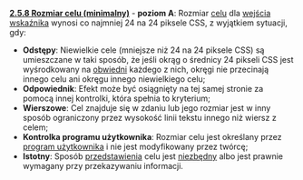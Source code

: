 [**2.5.8 Rozmiar celu (minimalny)**](https://wcag.lepszyweb.pl/#concurrent-input-mechanisms) - **poziom A**: Rozmiar <a href="#" data-toggle="tooltip" data-original-title="{{site.data.glossary.cel | strip_html | replace: '*', ''}}">celu</a> dla 
<a href="#" data-toggle="tooltip" data-original-title="{{site.data.glossary.wejscie_wskaznika | strip_html | replace: '*', ''}}">wejścia wskaźnika</a> wynosi co najmniej 24 na 24 piksele CSS, z wyjątkiem sytuacji, gdy:

 - **Odstępy**: Niewielkie cele (mniejsze niż 24 na 24 piksele CSS) są umieszczane w taki sposób, że jeśli okrąg o średnicy 24 pikseli CSS jest wyśrodkowany na <a href="#" data-toggle="tooltip" data-original-title="{{site.data.glossary.minimalna_obwiednia | strip_html | replace: '*', ''}}">obwiedni</a> każdego z nich, okręgi nie przecinają innego celu ani okręgu innego niewielkiego celu;
 - **Odpowiednik**: Efekt może być osiągnięty na tej samej stronie za pomocą innej kontrolki, która spełnia to kryterium;
 - **Wierszowe**: Cel znajduje się w zdaniu lub jego rozmiar jest w inny sposób ograniczony przez wysokość linii tekstu innego niż wiersz z celem;
 - **Kontrolka programu użytkownika**: Rozmiar celu jest określany przez <a href="#" data-toggle="tooltip" data-original-title="{{site.data.glossary.program_uzytkownika | strip_html | replace: '*', ''}}">program użytkownika</a> i nie jest modyfikowany przez twórcę;
 - **Istotny**: Sposób <a href="#" data-toggle="tooltip" data-original-title="{{site.data.glossary.prezentacja | strip_html | replace: '*', ''}}">przedstawienia</a> celu jest <a href="#" data-toggle="tooltip" data-original-title="{{site.data.glossary.istotny | strip_html | replace: '*', ''}}">niezbędny</a> albo jest prawnie wymagany przy przekazywaniu informacji.
